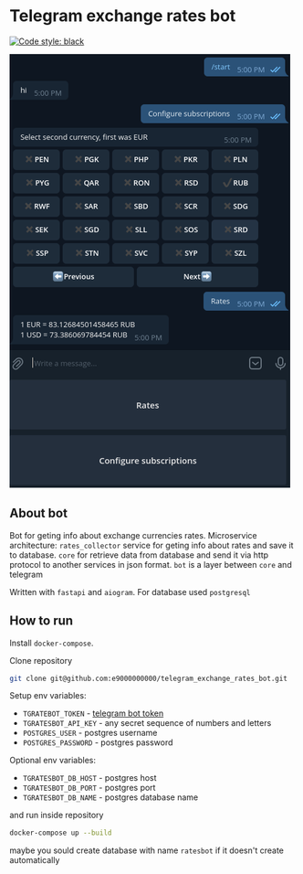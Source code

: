 # Telegram exchange rates bot
[![Code style: black](https://img.shields.io/badge/code%20style-black-000000.svg)](https://github.com/psf/black)

![screenshot](https://raw.githubusercontent.com/e9000000000/telegram_exchange_rates_bot/development/docs/screenshot.png)

## About bot
Bot for geting info about exchange currencies rates.
Microservice architecture: `rates_collector` service for geting info about rates and save it to database.
`core` for retrieve data from database and send it via http protocol to another services in json format.
`bot` is a layer between `core` and telegram

Written with `fastapi` and `aiogram`. For database used `postgresql`

## How to run
Install `docker-compose`.

Clone repository
```bash
git clone git@github.com:e9000000000/telegram_exchange_rates_bot.git
```

Setup env variables:
* `TGRATEBOT_TOKEN` - [telegram bot token](https://core.telegram.org/bots/api#authorizing-your-bot)
* `TGRATESBOT_API_KEY` - any secret sequence of numbers and letters
* `POSTGRES_USER` - postgres username
* `POSTGRES_PASSWORD` - postgres password

Optional env variables:
* `TGRATESBOT_DB_HOST` - postgres host
* `TGRATESBOT_DB_PORT` - postgres port
* `TGRATESBOT_DB_NAME` - postgres database name


and run inside repository
```bash
docker-compose up --build
```

maybe you sould create database with name `ratesbot` if it doesn't create automatically
